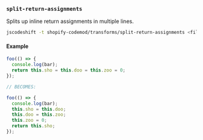 ### `split-return-assignments`

Splits up inline return assignments in multiple lines.

```sh
jscodeshift -t shopify-codemod/transforms/split-return-assignments <file>
```

#### Example

```js
foo(() => {
  console.log(bar);
  return this.sho = this.doo = this.zoo = 0;
});

// BECOMES:

foo(() => {
  console.log(bar);
  this.sho = this.doo;
  this.doo = this.zoo;
  this.zoo = 0;
  return this.sho;
});
```
